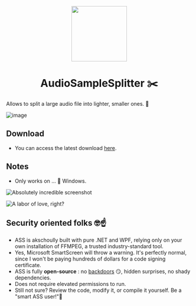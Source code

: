
<div align="center">
  <a href="https://github.com/AldeRoberge/AudioSampleSplitter/">
    <img src="https://storage.googleapis.com/adg-default-storage/Other/cisors.png" width="150px" height="auto">
  </a>
</div>

<h1 align="center">AudioSampleSplitter ✂️</h1>

Allows to split a large audio file into lighter, smaller ones. 🍑

![image](https://github.com/user-attachments/assets/ec8ee747-bdba-4af6-87f7-1babbf17c6d4)

## Download
* You can access the latest download [here](https://github.com/AldeRoberge/AudioSampleSplitter/releases).

## Notes
* Only works on ... 🤢 Windows.

![Absolutely incredible screenshot](https://github.com/user-attachments/assets/7a0c64fd-424c-44f6-b2d2-367aee953664)

![A labor of love, right?](https://github.com/user-attachments/assets/55ad2193-3f16-484d-8400-24b52c68679e)

## Security oriented folks 🤓☝️
* ASS is akschoully built with pure .NET and WPF, relying only on your own installation of FFMPEG, a trusted industry-standard tool.
* Yes, Microsoft SmartScreen will throw a warning. It's perfectly normal, since I won't be paying hundreds of dollars for a code signing certificate.
* ASS is fully **open-source** : no [backdoors](https://storage.googleapis.com/adg-default-storage/Other/iau72yug97d91.webp) 😏, hidden surprises, no shady dependencies.
* Does not require elevated permissions to run.
* Still not sure? Review the code, modify it, or compile it yourself. Be a "smart ASS user!"🧐
